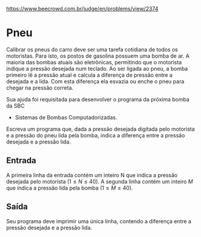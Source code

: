 https://www.beecrowd.com.br/judge/en/problems/view/2374

# Pneu

Calibrar os pneus do carro deve ser uma tarefa cotidiana de todos os
motoristas. Para isto, os postos de gasolina possuem uma bomba de ar. A
maioria das bombas atuais são eletrônicas, permitindo que o motorista indique
a pressão desejada num teclado. Ao ser ligada ao pneu, a bomba primeiro lê a
pressão atual e calcula a diferença de pressão entre a desejada e a lida. Com
esta diferença ela esvazia ou enche o pneu para chegar na pressão correta.

Sua ajuda foi requisitada para desenvolver o programa da próxima bomba da SBC
- Sistemas de Bombas Computadorizadas.

Escreva um programa que, dada a pressão desejada digitada pelo motorista e a
pressão do pneu lida pela bomba, indica a diferença entre a pressão desejada e
a pressão lida.

## Entrada

A primeira linha da entrada contém um inteiro N que indica a pressão desejada
pelo motorista $(1 \leq N \leq 40)$. A segunda linha contém um inteiro $M$ que
indica a pressão lida pela bomba $(1 \leq M \leq 40)$.

## Saída

Seu programa deve imprimir uma única linha, contendo a diferença entre a
pressão desejada e a pressão lida.
